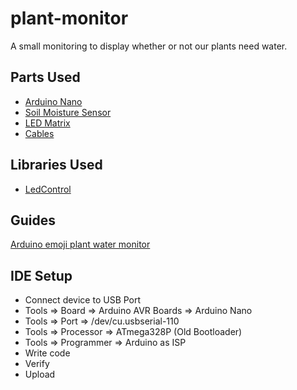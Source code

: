 # plant-monitor

A small monitoring to display whether or not our plants need water.

## Parts Used
* [Arduino Nano](https://www.amazon.com/dp/B08C9ZVF51?psc=1&ref=ppx_yo2ov_dt_b_product_details)
* [Soil Moisture Sensor](https://www.amazon.com/dp/B01DKISKLO?psc=1&ref=ppx_yo2ov_dt_b_product_details)
* [LED Matrix](https://www.amazon.com/dp/B08SQT9GGB?psc=1&ref=ppx_yo2ov_dt_b_product_details)
* [Cables](https://www.amazon.com/dp/B07GD1XFWV?psc=1&ref=ppx_yo2ov_dt_b_product_details)

## Libraries Used
* [LedControl](http://wayoda.github.io/LedControl/)

## Guides
[Arduino emoji plant water monitor](https://www.youtube.com/watch?v=Lu18ejG4lPs&list=PLfepOSKQbViPB_8Yr7kDBgKA44wIgmPIb&index=1&t=1263s)

## IDE Setup
* Connect device to USB Port
* Tools => Board => Arduino AVR Boards => Arduino Nano
* Tools => Port => /dev/cu.usbserial-110
* Tools => Processor => ATmega328P (Old Bootloader)
* Tools => Programmer => Arduino as ISP
* Write code
* Verify
* Upload